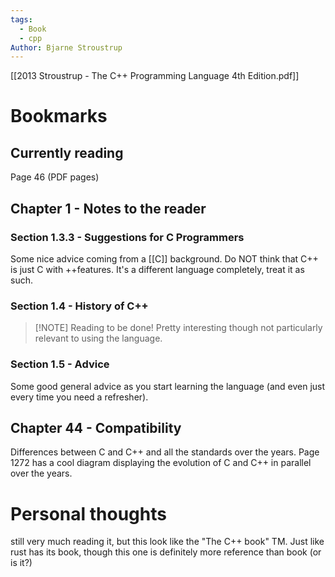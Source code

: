 ```yaml
---
tags:
  - Book
  - cpp
Author: Bjarne Stroustrup
---
```

[[2013 Stroustrup - The C++ Programming Language 4th Edition.pdf]]

# Bookmarks
## Currently reading
Page 46 (PDF pages)
## Chapter 1 - Notes to the reader
### Section 1.3.3 - Suggestions for C Programmers
Some nice advice coming from a [[C]] background. Do NOT think that C++ is just C with ++features. It's a different language completely, treat it as such.
### Section 1.4 - History of C++

> [!NOTE] Reading to be done!
> Pretty interesting though not particularly relevant to using the language.

### Section 1.5 - Advice
Some good general advice as you start learning the language (and even just every time you need a refresher).
## Chapter 44 - Compatibility
Differences between C and C++ and all the standards over the years.
Page 1272 has a cool diagram displaying the evolution of C and C++ in parallel over the years.
# Personal thoughts
still very much reading it, but this look like the "The C++ book" TM. Just like rust has its book, though this one is definitely more reference than book (or is it?)